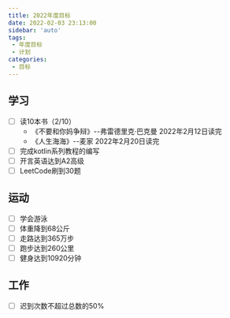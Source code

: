 ```yaml
---
title: 2022年度目标
date: 2022-02-03 23:13:00
sidebar: 'auto'
tags:
 - 年度目标
 - 计划
categories:
 - 目标
---
```


## 学习
- [ ] 读10本书（2/10）
    * 《不要和你妈争辩》--弗雷德里克·巴克曼 2022年2月12日读完
    * 《人生海海》--麦家 2022年2月20日读完
- [ ] 完成kotlin系列教程的编写
- [ ] 开言英语达到A2高级
- [ ] LeetCode刷到30题
## 运动
- [ ] 学会游泳
- [ ] 体重降到68公斤
- [ ] 走路达到365万步
- [ ] 跑步达到260公里
- [ ] 健身达到10920分钟

## 工作
- [ ] 迟到次数不超过总数的50%